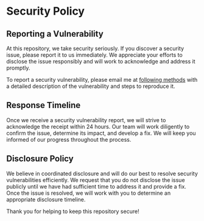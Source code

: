 # Security Policy

## Reporting a Vulnerability

At this repository, we take security seriously. If you discover a security issue, please report it to us immediately. We appreciate your efforts to disclose the issue responsibly and will work to acknowledge and address it promptly.

To report a security vulnerability, please email me at [following methods](https://carson-we.github.io/contact.html) with a detailed description of the vulnerability and steps to reproduce it.

## Response Timeline

Once we receive a security vulnerability report, we will strive to acknowledge the receipt within 24 hours. Our team will work diligently to confirm the issue, determine its impact, and develop a fix. We will keep you informed of our progress throughout the process.

## Disclosure Policy

We believe in coordinated disclosure and will do our best to resolve security vulnerabilities efficiently. We request that you do not disclose the issue publicly until we have had sufficient time to address it and provide a fix. Once the issue is resolved, we will work with you to determine an appropriate disclosure timeline.

Thank you for helping to keep this repository secure!
